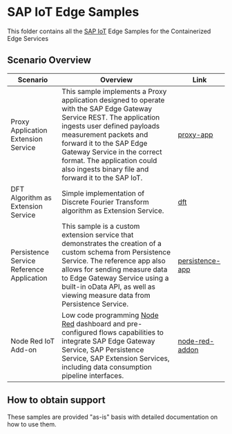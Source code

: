 # SAP IoT Edge Samples

This folder contains all the [SAP IoT](https://help.sap.com/viewer/p/SAP_IoT) Edge Samples for the Containerized Edge Services


## Scenario Overview

| Scenario      | Overview      | Link          |
| ------------- | ------------- | ------------- |
| Proxy Application Extension Service | This sample implements a Proxy application designed to operate with the SAP Edge Gateway Service REST. The application ingests user defined payloads measurement packets and forward it to the SAP Edge Gateway Service in the correct format. The application could also ingests binary file and forward it to the SAP IoT. | [proxy-app](https://github.com/SAP-samples/iot-edge-samples/tree/main/IoT_Edge/customservice)  |
| DFT Algorithm as Extension Service | Simple implementation of Discrete Fourier Transform algorithm as Extension Service. | [dft](https://github.com/SAP-samples/iot-edge-samples/tree/main/IoT_Edge/dft)  |
| Persistence Service Reference Application | This sample is a custom extension service that demonstrates the creation of a custom schema from Persistence Service. The reference app also allows for sending measure data to Edge Gateway Service using a built-in oData API, as well as viewing measure data from Persistence Service. | [persistence-app](https://github.com/SAP-samples/iot-edge-samples/tree/main/IoT_Edge/persistence-reference-app)  |
| Node Red IoT Add-on | Low code programming [Node Red](https://nodered.org/) dashboard and pre-configured flows capabilities to integrate SAP Edge Gateway Service, SAP Persistence Service, SAP Extension Services, including data consumption pipeline interfaces. | [node-red-addon](https://github.com/SAP-samples/iot-edge-samples/tree/main/IoT_Edge/node-red-iot-addon)  |

## How to obtain support

These samples are provided "as-is" basis with detailed documentation on how to use them.

